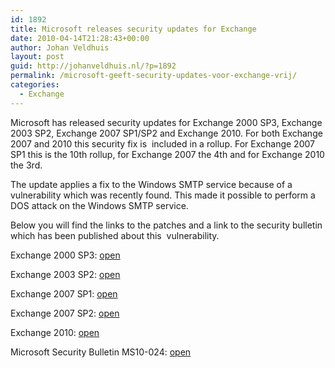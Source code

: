 ```yaml
---
id: 1892
title: Microsoft releases security updates for Exchange
date: 2010-04-14T21:28:43+00:00
author: Johan Veldhuis
layout: post
guid: http://johanveldhuis.nl/?p=1892
permalink: /microsoft-geeft-security-updates-voor-exchange-vrij/
categories:
  - Exchange
---
```

Microsoft has released security updates for Exchange 2000 SP3, Exchange 2003 SP2, Exchange 2007 SP1/SP2 and Exchange 2010. For both Exchange 2007 and 2010 this security fix is  included in a rollup. For Exchange 2007 SP1 this is the 10th rollup, for Exchange 2007 the 4th and for Exchange 2010 the 3rd.

The update applies a fix to the Windows SMTP service because of a vulnerability which was recently found. This made it possible to perform a DOS attack on the Windows SMTP service.

Below you will find the links to the patches and a link to the security bulletin which has been published about this  vulnerability.

Exchange 2000 SP3: <a href="http://www.microsoft.com/downloads/details.aspx?familyid=e47c90a0-c9c8-43b7-bec7-34107ddde294&displaylang=en" target="_blank">open</a>
  
Exchange 2003 SP2: <a href="http://www.microsoft.com/downloads/details.aspx?familyid=bc8391f8-5335-496b-ad4c-bae38509be4a&displaylang=en" target="_blank">open</a>
  
Exchange 2007 SP1: <a href="http://www.microsoft.com/downloads/details.aspx?familyid=6a894b4e-12b6-4a91-9555-d813956b6aac&displaylang=en" target="_blank">open</a>
  
Exchange 2007 SP2: <a href="http://www.microsoft.com/downloads/details.aspx?familyid=b8f7f872-16d5-49d6-9867-adc01351c06f&displaylang=en" target="_blank">open</a>
  
Exchange 2010: <a href="http://www.microsoft.com/downloads/details.aspx?familyid=7dcf2390-dff7-4e3a-acca-03f4d43fb79a&displaylang=en" target="_blank">open</a>
  
Microsoft Security Bulletin MS10-024: <a href="http://www.microsoft.com/technet/security/bulletin/MS10-024.mspx" target="_blank">open</a>